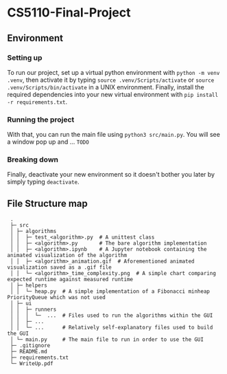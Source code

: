 # CS5110-Final-Project

## Environment

### Setting up
To run our project, set up a virtual python environment with `python -m venv .venv`, then activate it by typing `source .venv/Scripts/activate` or `source .venv/Scripts/bin/activate` in a UNIX environment. Finally, install the required dependencies into your new virtual environment with `pip install -r requirements.txt`.

### Running the project
With that, you can run the main file using `python3 src/main.py`.
You will see a window pop up and ... `TODO`

### Breaking down
Finally, deactivate your new environment so it doesn't bother you later by simply typing `deactivate`.

## File Structure map
```
 .
 ├─ src
 │ ├─ algorithms
 │ │  ├─ test_<algorithm>.py  # A unittest class
 │ │  ├─ <algorithm>.py       # The bare algorithm implementation
 │ │  ├─ <algorithm>.ipynb    # A Jupyter notebook containing the animated visualization of the algorithm
 │ │  ├─ <algorithm>_animation.gif  # Aforementioned animated visualization saved as a .gif file
 │ │  └─ <algorithm>_time_complexity.png  # A simple chart comparing expected runtime against measured runtime
 │ ├─ helpers
 │ │  └─ heap.py  # A simple implementation of a Fibonacci minheap PriorityQueue which was not used
 │ ├─ ui
 │ │  ├─ runners
 │ │  │  └─  ...  # Files used to run the algorithms within the GUI
 │ │  ├─ ...
 │ │  └─ ...      # Relatively self-explanatory files used to build the GUI
 │ └─ main.py     # The main file to run in order to use the GUI
 ├─ .gitignore
 ├─ README.md
 ├─ requirements.txt
 └─ WriteUp.pdf
```
